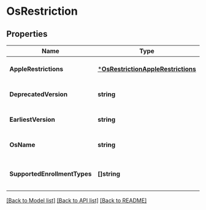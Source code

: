 # OsRestriction

## Properties
Name | Type | Description | Notes
------------ | ------------- | ------------- | -------------
**AppleRestrictions** | [***OsRestrictionAppleRestrictions**](OSRestriction_appleRestrictions.md) |  | [optional] [default to null]
**DeprecatedVersion** | **string** | The version of the OS in which the policy was deprecated | [optional] [default to null]
**EarliestVersion** | **string** | The earliest version of the OS in which the policy can be applied | [optional] [default to null]
**OsName** | **string** | The name of the OS in which this restriction applies | [optional] [default to null]
**SupportedEnrollmentTypes** | **[]string** | This field is deprecated and will be ignored. Use appleRestrictions.supportedEnrollmentTypes instead | [optional] [default to null]

[[Back to Model list]](../README.md#documentation-for-models) [[Back to API list]](../README.md#documentation-for-api-endpoints) [[Back to README]](../README.md)

